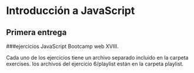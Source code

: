 # Introducción a JavaScript
## Primera entrega
###ejercicios JavaScript Bootcamp web XVIII. 

Cada uno de los ejercicios tiene un archivo separado incluido en la carpeta exercises. 
los archivos del ejercicio 6/playlist están en la carpeta playlist.
